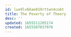 ```yaml
---
id: lue9lv66ae819rttwn4co6t
title: The Poverty of Theory
desc: ''
updated: 1655511205174
created: 1655507037976
---
```



